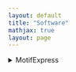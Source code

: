 ```yaml
---
layout: default
title: "Software"
mathjax: true
layout: page
---
```


<details>
<summary> MotifExpress</summary>
<br>

# MotifExpress

</details>


